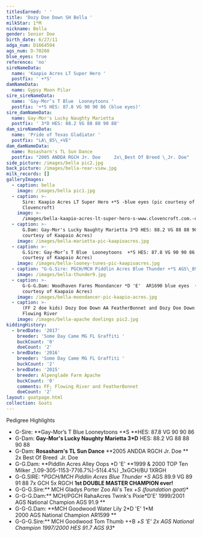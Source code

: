 ```yaml
---
titlesEarned: ' '
title: 'Dozy Doe Down SH Bella '
milkStar: 1*M
nickname: Bella
gender: Senior Doe
birth_date: 6/27/11
adga_num: D1664594
ags_num: D-70208
blue_eyes: true
reference: 'no'
sireNameData:
  name: 'Kaapio Acres LT Super Hero '
  postfix: ' +*S'
damNameData:
  name: Gypsy Moon Pilar
sire_sireNameData:
  name: 'Gay-Mor’s T Blue  Looneytoons '
  postfix: '+*S HES: 87.8 VG 90 90 86 (blue eyes)'
sire_damNameData:
  name: Gay-Mor's Lucky Naughty Marietta
  postfix: ' 3*D HES: 88.2 VG 88 88 90 88'
dam_sireNameData:
  name: 'Pride of Texas Gladiator '
  postfix: "LA\_85\_+VE"
dam_damNameData:
  name: Rosasharn's TL Sun Dance
  postfix: "2005 ANDDA RGCH Jr. Doe     2x\_Best Of Breed \_Jr. Doe"
side_picture: /images/bella pic2.jpg
back_picture: /images/bella-rear-view.jpg
milk_records: []
galleryImages:
  - caption: bella
    image: /images/bella pic1.jpg
  - caption: >-
      Sire: Kaapio Acres LT Super Hero +*S -blue eyes (pic courtesy of
      Clovencroft)
    image: >-
      /images/bella-kaapio-acres-lt-super-hero-s-www.clovencroft.com.-oldies-reference-.html-.jpg
  - caption: >-
      G.Dam: Gay-Mor's Lucky Naughty Marietta 3*D HES: 88.2 VG 88 88 90 88  (pic
      courtesy of Kaapaio Acres)
    image: /images/bella-marietta-pic-kaapioacres.jpg
  - caption: >-
      G.Sire: Gay-Mor’s T Blue  Looneytoons  +*S HES: 87.8 VG 90 90 86 (pic
      courtesy of Kaapaio Acres)
    image: /images/bella-looney-tunes-pic-kaapioacres.jpg
  - caption: "G-G.Sire: PGCH/MCH Piddlin Acres Blue Thunder +*S AGS\_89.9 VG 89 91 88  7x GCH   5x RGCH 1st DOUBLE MASTER CHAMPION (pic courtesy of Kaapaio Acres)"
    image: /images/bella-thunder9.jpg
  - caption: >-
      G-G-G.Dam: Woodhaven Farms Moondancer *D 'E'  AR1690 blue eyes  (pic
      courtesy of Kaapaio Acres)
    image: /images/bella-moondancer-pic-kaapio-acres.jpg
  - caption: >-
      (FF 2 doe kids) Dozy Doe Down AA FeatherBonnet and Dozy Doe Down AA
      Flowing River
    image: /images/bella-apache doelings pic2.jpg
kiddingHistory:
  - bredDate: '2017'
    breeder: 'Some Day Came MG FL Graffiti '
    buckCount: '0'
    doeCount: '2'
  - bredDate: '2016'
    breeder: 'Some Day Came MG FL Graffiti '
    buckCount: '2'
  - bredDate: '2015'
    breeder: Alpenglade Farm Apache
    buckCount: '0'
    comments: FF; Flowing River and FeatherBonnet
    doeCount: '2'
layout: goatpage.html
collection: Goats
---
```

Pedigree Highlights

* G-Sire: **Gay-Mor’s T Blue  Looneytoons  +*S **HES: 87.8 VG 90 90 86
* G-Dam: **Gay-Mor's Lucky Naughty Marietta 3*D** HES: 88.2 VG 88 88 90 88
* G-Dam: **Rosasharn's TL Sun Dance** **2005 ANDDA RGCH Jr. Doe **    2x Best Of Breed  Jr. Doe
* G-G.Dam: **Piddlin Acres Alley Oops *D 'E' **1999 & 2000 TOP Ten Milker _1.09-305-1153-77(6.7%)-51(4.4%)  _1xGCH/BU 1XRGH
* G-G.SIRE: **PGCH/MCH Piddlin Acres Blue Thunder +*S** AGS 89.9 VG 89 91 88  7x GCH   5x RGCH   **1st DOUBLE MASTER CHAMPION ever!**
* G-G-G.Sire:** MCH Gladys Porter Zoo Ali's Tex +*S (foundation goat)**
* G-G-G.Dam:** MCH/PGCH RahaAcres Twink's Pixie*D'E' 1999/2001 AGS National Champion AGS 91.9 **
* G-G-G.Dam: **MCH Goodwood Water Lily 2\*D 'E' 1\*M     2000 AGS National Champion   AR1599    **
* G-G-G.Sire:** MCH Goodwood Tom Thumb ++B +*S 'E' 2x AGS National Champion 1997/2000 HES 91.7 AGS 93**

